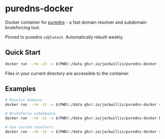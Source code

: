 # puredns-docker

Docker container for [puredns](https://github.com/d3mondev/puredns) - a fast domain resolver and subdomain bruteforcing tool.

Pinned to puredns `v2@latest`. Automatically rebuilt weekly.

## Quick Start

```bash
docker run --rm -it -v $(PWD):/data ghcr.io/jackwillis/puredns-docker [command] [args]
```

Files in your current directory are accessible to the container.

## Examples

```bash
# Resolve domains
docker run --rm -it -v $(PWD):/data ghcr.io/jackwillis/puredns-docker resolve domains.txt

# Bruteforce subdomains
docker run --rm -it -v $(PWD):/data ghcr.io/jackwillis/puredns-docker bruteforce wordlist.txt example.com

# Use custom resolvers
docker run --rm -it -v $(PWD):/data ghcr.io/jackwillis/puredns-docker resolve domains.txt -r resolvers.txt
```
